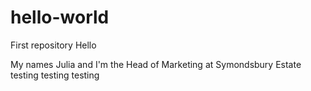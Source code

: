 # hello-world
First repository
Hello

My names Julia and I'm the Head of Marketing at Symondsbury Estate
testing testing testing
